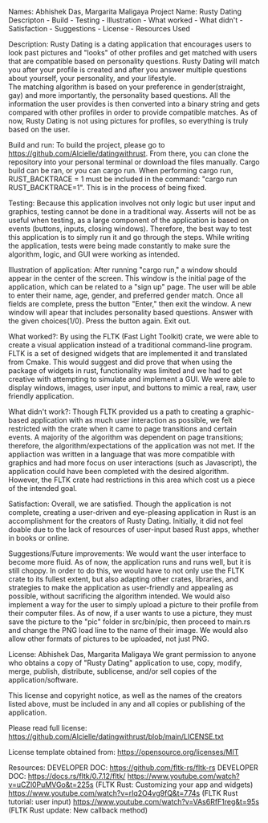Names: Abhishek Das, Margarita Maligaya
Project Name: Rusty Dating
Descripton - Build - Testing - Illustration - What worked - What didn't - Satisfaction - Suggestions - License - Resources Used

Description:
Rusty Dating is a dating application that encourages users to look past pictures and "looks" of other profiles and get matched with users that are compatible based on personality questions. Rusty Dating will match you after your profile is created and after you answer multiple questions about yourself, your personality, and your lifestyle.  
The matching algorithm is based on your preference in gender(straight, gay) and more importantly, the personality based questions. All the information the user provides is then converted into a binary string and gets compared with other profiles in order to provide compatible matches. As of now, Rusty Dating is not using pictures for profiles, so everything is truly based on the user. 

Build and run:
To build the project, please go to https://github.com/Alcielle/datingwithrust.
From there, you can clone the repository into your personal terminal or download the files manually. Cargo build can be ran, or you can cargo run. 
When performing cargo run, RUST_BACKTRACE = 1 must be included in the command:
"cargo run RUST_BACKTRACE=1".
This is in the process of being fixed.

Testing:
Because this application involves not only logic but user input and graphics, testing cannot be done in a traditional way.
Asserts will not be as useful when testing, as a large component of the application is based on events (buttons, inputs, closing windows).
Therefore, the best way to test this application is to simply run it and go through the steps. While writing the application, tests were being made constantly to make sure the algorithm, logic, and GUI were working as intended.

Illustration of application:
After running "cargo run," a window should appear in the center of the screen. This window is the initial page of the application, which can be related to a "sign up" page. The user will be able to enter their name, age, gender, and preferred gender match. Once all fields are complete, press the button "Enter," then exit the window. A new window will apear that includes personality based questions. Answer with the given choices(1/0). Press the button again. Exit out. 

What worked?:
By using the FLTK (Fast Light Toolkit) crate, we were able to create a visual application instead of a traditional command-line program. FLTK is a set of designed widgets that are implemented it and translated from Cmake. This would suggest and did prove that when using the package of widgets in rust, functionality was limited and we had to get creative with attempting to simulate and implement a GUI. We were able to display windows, images, user input, and buttons to mimic a real, raw, user friendly application. 

What didn't work?:
Though FLTK provided us a path to creating a graphic-based application with as much user interaction as possible, we felt restricted with the crate when it came to page transitions and certain events. A majority of the algorithm was dependent on page transitions; therefore, the algorithm/expectations of the application was not met. If the appliaction was written in a language that was more compatible with graphics and had more focus on user interactions (such as Javascript), the application could have been completed with the desired algorithm. However, the FLTK crate had restrictions in this area which cost us a piece of the intended goal.

Satisfaction:
Overall, we are satisfied. Though the application is not complete, creating a user-driven and eye-pleasing application in Rust is an accomplishment for the creators of Rusty Dating. Initially, it did not feel doable due to the lack of resources of user-input based Rust apps, whether in books or online. 

Suggestions/Future improvements:
We would want the user interface to become more fluid. As of now, the application runs and runs well, but it is still choppy. In order to do this, we would have to not only use the FLTK crate to its fullest extent, but also adapting other crates, libraries, and strategies to make the application as user-friendly and appealing as possible, without sacrificing the algorithm intended. We would also implement a way for the user to simply upload a picture to their profile from their computer files. As of now, if a user wants to use a picture, they must save the picture to the "pic" folder in src/bin/pic, then proceed to main.rs and change the PNG load line to the name of their image. We would also allow other formats of pictures to be uploaded, not just PNG.

License:
Abhishek Das, Margarita Maligaya
We grant permission to anyone who obtains a copy of "Rusty Dating" application to use, copy, modify, merge, publish, distribute, sublicense, and/or sell copies of the application/software.

This license and copyright notice, as well as the names of the creators listed above, must be included in any and all copies or publishing of the application.

Please read full license: https://github.com/Alcielle/datingwithrust/blob/main/LICENSE.txt

License template obtained from: https://opensource.org/licenses/MIT

Resources:
DEVELOPER DOC: https://github.com/fltk-rs/fltk-rs
DEVELOPER DOC: https://docs.rs/fltk/0.7.12/fltk/
https://www.youtube.com/watch?v=uCZl0PuMVGo&t=225s (FLTK Rust: Customizing your app and widgets)
https://www.youtube.com/watch?v=rIq2O4vg9fQ&t=774s (FLTK Rust tutorial: user input)
https://www.youtube.com/watch?v=VAs6RfF1reg&t=95s (FLTK Rust update: New callback method)